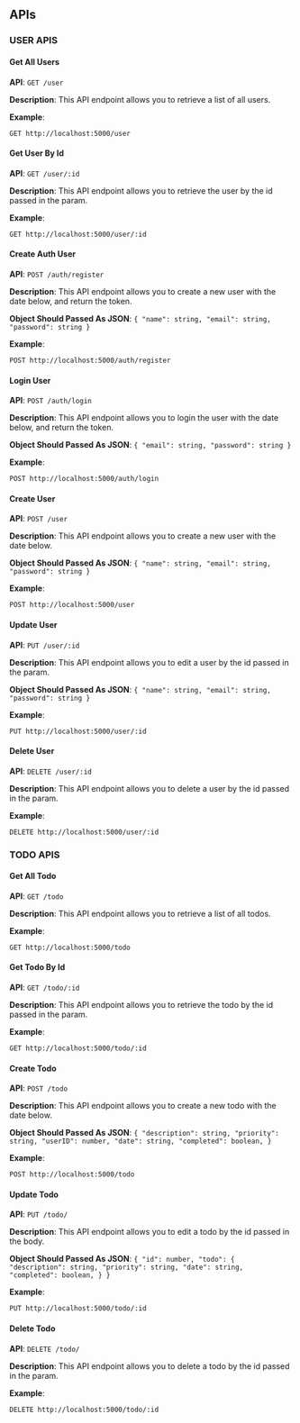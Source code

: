 ## APIs

### USER APIS

#### Get All Users

**API**: `GET /user`

**Description**: This API endpoint allows you to retrieve a list of all users.

**Example**:

```http
GET http://localhost:5000/user
```

#### Get User By Id

**API**: `GET /user/:id`

**Description**: This API endpoint allows you to retrieve the user by the id passed in the param.

**Example**:

```http
GET http://localhost:5000/user/:id
```

#### Create Auth User

**API**: `POST /auth/register`

**Description**: This API endpoint allows you to create a new user with the date below, and return the token.

**Object Should Passed As JSON**: `{
    "name": string,
    "email": string,
    "password": string
}`

**Example**:

```http
POST http://localhost:5000/auth/register
```

#### Login User

**API**: `POST /auth/login`

**Description**: This API endpoint allows you to login the user with the date below, and return the token.

**Object Should Passed As JSON**: `{
    "email": string,
    "password": string
}`

**Example**:

```http
POST http://localhost:5000/auth/login
```

#### Create User

**API**: `POST /user`

**Description**: This API endpoint allows you to create a new user with the date below.

**Object Should Passed As JSON**: `{
    "name": string,
    "email": string,
    "password": string
}`

**Example**:

```http
POST http://localhost:5000/user
```

#### Update User

**API**: `PUT /user/:id`

**Description**: This API endpoint allows you to edit a user by the id passed in the param.

**Object Should Passed As JSON**: `{
    "name": string,
    "email": string,
    "password": string
}`

**Example**:

```http
PUT http://localhost:5000/user/:id
```

#### Delete User

**API**: `DELETE /user/:id`

**Description**: This API endpoint allows you to delete a user by the id passed in the param.

**Example**:

```http
DELETE http://localhost:5000/user/:id
```

### TODO APIS

#### Get All Todo

**API**: `GET /todo`

**Description**: This API endpoint allows you to retrieve a list of all todos.

**Example**:

```http
GET http://localhost:5000/todo
```

#### Get Todo By Id

**API**: `GET /todo/:id`

**Description**: This API endpoint allows you to retrieve the todo by the id passed in the param.

**Example**:

```http
GET http://localhost:5000/todo/:id
```

#### Create Todo

**API**: `POST /todo`

**Description**: This API endpoint allows you to create a new todo with the date below.

**Object Should Passed As JSON**: `{
    "description": string,
    "priority": string,
    "userID": number,
    "date": string,
    "completed": boolean,
}`

**Example**:

```http
POST http://localhost:5000/todo
```

#### Update Todo

**API**: `PUT /todo/`

**Description**: This API endpoint allows you to edit a todo by the id passed in the body.

**Object Should Passed As JSON**: `{
    "id": number,
    "todo": {
        "description": string,
        "priority": string,
        "date": string,
        "completed": boolean,
     }
}`

**Example**:

```http
PUT http://localhost:5000/todo/:id
```

#### Delete Todo

**API**: `DELETE /todo/`

**Description**: This API endpoint allows you to delete a todo by the id passed in the param.

**Example**:

```http
DELETE http://localhost:5000/todo/:id
```
